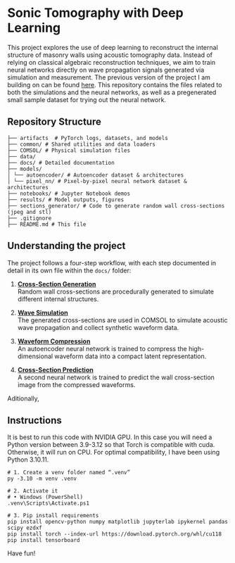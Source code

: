 # Sonic Tomography with Deep Learning

This project explores the use of deep learning to reconstruct the internal structure of masonry walls using acoustic tomography data. Instead of relying on classical algebraic reconstruction techniques, we aim to train neural networks directly on wave propagation signals generated via simulation and measurement. The previous version of the project I am building on can be found [here](https://saco.csic.es/s/k5ty8eazD85pd4M). This repository contains the files related to both the simulations and the neural networks, as well as a pregenerated small sample dataset for trying out the neural network.

## Repository Structure
```
├── artifacts  # PyTorch logs, datasets, and models
├── common/ # Shared utilities and data loaders
├── COMSOL/ # Physical simulation files
├── data/
├── docs/ # Detailed documentation
├── models/ 
│ └── autoencoder/ # Autoencoder dataset & architectures
│ └── pixel_nn/ # Pixel-by-pixel neural network dataset & architectures
├── notebooks/ # Jupyter Notebook demos
├── results/ # Model outputs, figures
├── sections_generator/ # Code to generate random wall cross-sections (jpeg and stl)
├── .gitignore
├── README.md # This file
```

## Understanding the project
The project follows a four-step workflow, with each step documented in detail in its own file within the `docs/` folder:

1. **[Cross-Section Generation](docs/sections_generator.md)**  
   Random wall cross-sections are procedurally generated to simulate different internal structures.

2. **[Wave Simulation](docs/comsol.md)**  
   The generated cross-sections are used in COMSOL to simulate acoustic wave propagation and collect synthetic waveform data.

3. **[Waveform Compression](docs/autoencoder.md)**  
   An autoencoder neural network is trained to compress the high-dimensional waveform data into a compact latent representation.

4. **[Cross-Section Prediction](docs/pixel_nn.md)**  
   A second neural network is trained to predict the wall cross-section image from the compressed waveforms.

Aditionally, 

## Instructions

It is best to run this code with NVIDIA GPU. In this case you will need a Python version between 3.9-3.12 so that Torch is compatible with cuda. Otherwise, it will run on CPU. For optimal compatibility, I have been using Python 3.10.11.
```
# 1. Create a venv folder named “.venv”
py -3.10 -m venv .venv

# 2. Activate it
# • Windows (PowerShell)
.venv\Scripts\Activate.ps1

# 3. Pip install requirements
pip install opencv-python numpy matplotlib jupyterlab ipykernel pandas scipy ezdxf
pip install torch --index-url https://download.pytorch.org/whl/cu118
pip install tensorboard
```

Have fun!